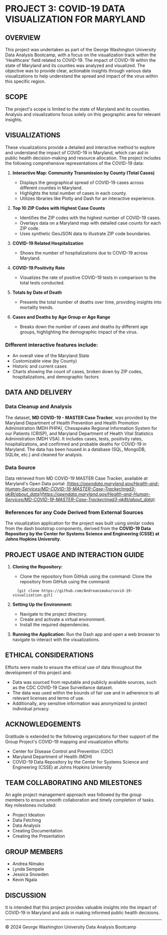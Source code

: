 # PROJECT 3: COVID-19 DATA VISUALIZATION FOR MARYLAND

## OVERVIEW
This project was undertaken as part of the George Washington University Data Analysis Bootcamp, with a focus on the visualization track within the 'Healthcare' field related to COVID-19. The impact of COVID-19 within the state of Maryland and its counties was analyzed and visualized. The objective was to provide clear, actionable insights through various data visualizations to help understand the spread and impact of the virus within this specific region.

## SCOPE
The project's scope is limited to the state of Maryland and its counties. Analysis and visualizations focus solely on this geographic area for relevant insights.

## VISUALIZATIONS
These visualizations provide a detailed and interactive method to explore and understand the impact of COVID-19 in Maryland, which can aid in public health decision-making and resource allocation. The project includes the following comprehensive representations of the COVID-19 data:

1. **Interactive Map: Community Transmission by County (Total Cases)**
   - Displays the geographical spread of COVID-19 cases across different counties in Maryland.
   - Highlights the total number of cases in each county.
   - Utilizes libraries like Plotly and Dash for an interactive experience.

2. **Top 10 ZIP Codes with Highest Case Counts**
   - Identifies the ZIP codes with the highest number of COVID-19 cases.
   - Overlays data on a Maryland map with detailed case counts for each ZIP code.
   - Uses synthetic GeoJSON data to illustrate ZIP code boundaries.

3. **COVID-19 Related Hospitalization**
   - Shows the number of hospitalizations due to COVID-19 across Maryland.

4. **COVID-19 Positivity Rate**
   - Visualizes the rate of positive COVID-19 tests in comparison to the total tests conducted.

5. **Totals by Date of Death**
   - Presents the total number of deaths over time, providing insights into mortality trends.

6. **Cases and Deaths by Age Group or Age Range**
   - Breaks down the number of cases and deaths by different age groups, highlighting the demographic impact of the virus.

### Different interactive features include:
- An overall view of the Maryland State
- Customizable view (by County)
- Historic and current cases
- Charts showing the count of cases, broken down by ZIP codes, hospitalizations, and demographic factors

## DATA AND DELIVERY

### Data Cleanup and Analysis
The dataset, **MD COVID-19 - MASTER Case Tracker**, was provided by the Maryland Department of Health Prevention and Health Promotion Administration (MDH PHPA), Chesapeake Regional Information System for our Patients (CRISP), and Maryland Department of Health Vital Statistics Administration (MDH VSA). It includes cases, tests, positivity rates, hospitalizations, and confirmed and probable deaths for COVID-19 in Maryland. The data has been housed in a database (SQL, MongoDB, SQLite, etc.) and cleaned for analysis.

### Data Source
Data retrieved from MD COVID-19 MASTER Case Tracker, available at Maryland's Open Data portal: *[https://opendata.maryland.gov/Health-and-Human-Services/MD-COVID-19-MASTER-Case-Tracker/mgd3-qk8t/about_data](https://opendata.maryland.gov/Health-and-Human-Services/MD-COVID-19-MASTER-Case-Tracker/mgd3-qk8t/about_data).*

### References for any Code Derived from External Sources
The visualization application for the project was built using similar codes from the dash bootstrap components, derived from the **COVID-19 Data Repository by the Center for Systems Science and Engineering (CSSE) at Johns Hopkins University**.

## PROJECT USAGE AND INTERACTION GUIDE
1. **Cloning the Repository:**
   - Clone the repository from GitHub using the command:
Clone the repository from GitHub using the command:
   ```
     [git clone https://github.com/Andreanimako/covid-19-visualization.git]
   ```
     
2. **Setting Up the Environment:**
   - Navigate to the project directory.
   - Create and activate a virtual environment.
   - Install the required dependencies.

3. **Running the Application:**
Run the Dash app and open a web browser to navigate to interact with the visualizations.

## ETHICAL CONSIDERATIONS
Efforts were made to ensure the ethical use of data throughout the development of this project and:
- Data was sourced from reputable and publicly available sources, such as the CDC COVID-19 Case Surveillance dataset. 
- The data was used within the bounds of fair use and in adherence to all relevant licenses and terms of use. 
- Additionally, any sensitive information was anonymized to protect individual privacy.

## ACKNOWLEDGEMENTS
Gratitude is extended to the following organizations for their support of the Group Project's COVID-19 mapping and visualization efforts:
- Center for Disease Control and Prevention (CDC)
- Maryland Department of Health (MDH)
- COVID-19 Data Repository by the Center for Systems Science and Engineering (CSSE) at Johns Hopkins University

## TEAM COLLABORATING AND MILESTONES
An agile project management approach was followed by the group members to ensure smooth collaboration and timely completion of tasks. Key milestones included:
- Project Ideation
- Data Fetching
- Data Analysis
- Creating Documentation
- Creating the Presentation

## GROUP MEMBERS
- Andrea Nimako
- Lynda Sempele
- Jessica Snowden
- Kevin Ngala

## DISCUSSION
It is intended that this project provides valuable insights into the impact of COVID-19 in Maryland and aids in making informed public health decisions.

---
© 2024 George Washington University Data Analysis Bootcamp

